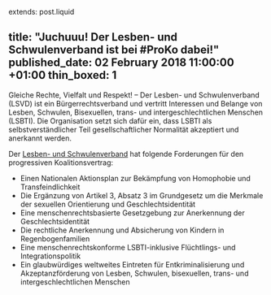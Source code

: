 extends: post.liquid

title: "Juchuuu! Der Lesben- und Schwulenverband ist bei #ProKo dabei!"
published_date:  02 February 2018 11:00:00 +01:00
thin_boxed: 1
---
Gleiche Rechte, Vielfalt und Respekt! – Der Lesben- und Schwulenverband (LSVD) ist ein Bürgerrechtsverband und vertritt Interessen und Belange von Lesben, Schwulen, Bisexuellen, trans- und intergeschlechtlichen Menschen (LSBTI). Die Organisation setzt sich dafür ein, dass LSBTI als selbstverständlicher Teil gesellschaftlicher Normalität akzeptiert und anerkannt werden.

Der [Lesben- und Schwulenverband](https://www.lsvd.de/) hat folgende Forderungen für den progressiven Koalitionsvertrag:

- Einen Nationalen Aktionsplan zur Bekämpfung von Homophobie und Transfeindlichkeit
- Die Ergänzung von Artikel 3, Absatz 3 im Grundgesetz um die Merkmale der sexuellen Orientierung und Geschlechtsidentität
- Eine menschenrechtsbasierte Gesetzgebung zur Anerkennung der Geschlechtsidentität
- Die rechtliche Anerkennung und Absicherung von Kindern in Regenbogenfamilien
- Eine menschenrechtskonforme LSBTI-inklusive Flüchtlings- und Integrationspolitik
- Ein glaubwürdiges weltweites Eintreten für Entkriminalisierung und Akzeptanzförderung von Lesben, Schwulen, bisexuellen, trans- und intergeschlechtlichen Menschen
